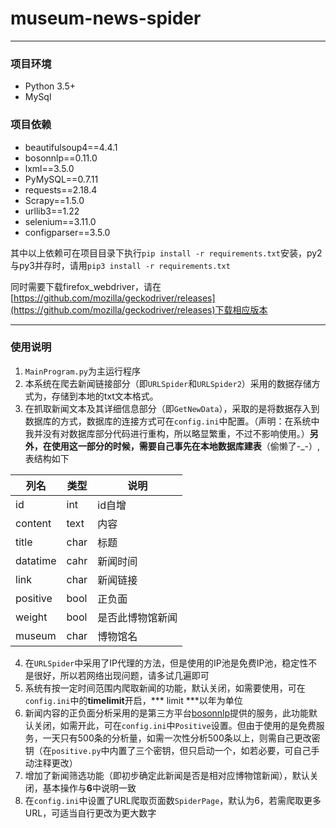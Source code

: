 # museum-news-spider
_ _ _

### 项目环境

* Python 3.5+
* MySql

### 项目依赖
 * beautifulsoup4==4.4.1
 * bosonnlp==0.11.0
 * lxml==3.5.0
 * PyMySQL==0.7.11
 * requests==2.18.4
 * Scrapy==1.5.0
 * urllib3==1.22
 * selenium==3.11.0
 * configparser==3.5.0

其中以上依赖可在项目目录下执行`pip install -r requirements.txt`安装，py2与py3并存时，请用`pip3 install -r requirements.txt`

同时需要下载firefox_webdriver，请在[https://github.com/mozilla/geckodriver/releases](https://github.com/mozilla/geckodriver/releases)下载相应版本

_ _ _

### 使用说明

1. `MainProgram.py`为主运行程序
2. 本系统在爬去新闻链接部分（即`URLSpider`和`URLSpider2`）采用的数据存储方式为，存储到本地的txt文本格式。
3. 在抓取新闻文本及其详细信息部分（即`GetNewData`），采取的是将数据存入到数据库的方式，数据库的连接方式可在`config.ini`中配置。（声明：在系统中我并没有对数据库部分代码进行重构，所以略显繁重，不过不影响使用。）**另外，在使用这一部分的时候，需要自己事先在本地数据库建表**（偷懒了-_-）,表结构如下

| 列名 | 类型 | 说明|
|--------|--------|--------|
|   id   |  int   |id自增|
|   content   |  text   |内容|
|   title   |  char   |标题|
|   datatime   |  cahr   |新闻时间|
|   link   |  char   |新闻链接|
|   positive   |  bool   |正负面|
|   weight   |  bool   |是否此博物馆新闻|
|   museum   |  char   |博物馆名|

4. 在`URLSpider`中采用了IP代理的方法，但是使用的IP池是免费IP池，稳定性不是很好，所以若网络出现问题，请多试几遍即可
5. 系统有按一定时间范围内爬取新闻的功能，默认关闭，如需要使用，可在`config.ini`中的**timelimit**开启，*** limit ***以年为单位
6. 新闻内容的正负面分析采用的是第三方平台[bosonnlp](http://www.bosonnlp.com)提供的服务，此功能默认关闭，如需开此，可在`config.ini`中`Positive`设置。但由于使用的是免费服务，一天只有500条的分析量，如需一次性分析500条以上，则需自己更改密钥（在`positive.py`中内置了三个密钥，但只启动一个，如若必要，可自己手动注释更改）
7. 增加了新闻筛选功能（即初步确定此新闻是否是相对应博物馆新闻），默认关闭，基本操作与**6**中说明一致
8. 在`config.ini`中设置了URL爬取页面数`SpiderPage`，默认为6，若需爬取更多URL，可适当自行更改为更大数字
